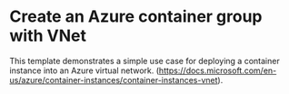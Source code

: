 # Create an Azure container group with VNet

This template demonstrates a simple use case for deploying a container instance into an Azure virtual network. (https://docs.microsoft.com/en-us/azure/container-instances/container-instances-vnet).
